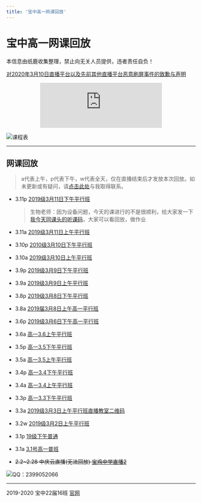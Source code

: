 ```yaml
---
title: '宝中高一网课回放'
---
```


# 宝中高一网课回放

本信息由纸鹿收集整理，禁止向无关人员提供，违者责任自负！

[对2020年3月10日直播平台以及先前其他直播平台恶意刷屏事件的致歉与声明](200310apology)

<iframe style="width:324px;height:120px;max-width:100%;border:none;display:block;margin:auto" src="http://ucme.icu/banner.html" width="324" height="120"></iframe>

![课程表](http://l33z22l11.gitee.io/app16/wk.jpg)

------

## 网课回放

> a代表上午，p代表下午，w代表全天，仅在直播结束后才发放本次回放。如未更新或有疑问，请[点击此处](http://wpa.qq.com/msgrd?v=3&uin=2399052066&site=qq&menu=yes)与我取得联系。

- 3.11p [2019级3月11日下午平行班](https://hezhibo.migucloud.com/play/-ivFsjps0p0)

  > 生物老师：因为设备问题，今天的课进行的不是很顺利，给大家发一下[我今天同课头的听课码](https://hezhibo.migucloud.com/play/8sixDX3_khk)，大家可以看回放，做作业

- 3.11a [2019级3月11日上午平行班](https://hezhibo.migucloud.com/play/q1Y-Q8V7tkU)

- 3.10p [2010级3月10日下午平行班](https://hezhibo.migucloud.com/play/mBE4Pe22bcg)

- 3.10a [2019级3月10日上午平行班](https://hezhibo.migucloud.com/play/M2LaV6r1dAc)

- 3.9p [2019级3月9日下午平行班](https://hezhibo.migucloud.com/play/2yiAYGmFoXg)

- 3.9a [2019级3月9日上午平行班](https://hezhibo.migucloud.com/play/chnx6TEhTtM)

- 3.8p [2019级3月8日下午平行班](https://hezhibo.migucloud.com/play/B1HZ8hJ_nCg)

- 3.8a [2019届3月8日上午高一平行班](https://hezhibo.migucloud.com/play/mzoY5DU7qEc)

- 3.6p [2019级3月6日下午高一平行班](https://hezhibo.migucloud.com/play/3q05GNa6W3Q)

- 3.6a [高一3.6上午平行班](https://hezhibo.migucloud.com/play/BpyNnXG1d0U)

- 3.5p [高一3.5下午平行班](https://hezhibo.migucloud.com/play/1xrLcb9xBtQ)

- 3.5a [高一3.5上午平行班](https://hezhibo.migucloud.com/play/xB6iDW-CdcM)

- 3.4p [高一3.4下午平行班](https://hezhibo.migucloud.com/play/wr0dCRvKID4)

- 3.4a [高一3.4上午平行班](https://hezhibo.migucloud.com/play/J7cVy_9_KCw)

- 3.3p [高一3.3下午平行班](https://hezhibo.migucloud.com/play/a05gJFatVR8)

- 3.3a [2019级3月3日上午平行班直播教室二维码](https://hezhibo.migucloud.com/play/3qQpWydqP5M)

- 3.2w [2019级3月2日上午平行班](https://hezhibo.migucloud.com/play/QjNvvvlli18)

- 3.1p [19级下午普通](https://hezhibo.migucloud.com/play/xywVpS9wAcw)

- 3.1a [3.1号高一普班](https://hezhibo.migucloud.com/play/QynYQ_u77P8)

- ~~2.2~2.28 中庆云直播(无法回放) [宝鸡中学直播2](https://cloudlive.zonekey.com.cn/cloudlive/index.html#/liveShowDetails?id=1580619225305)~~

![QQ：2399052066](http://thirdqq.qlogo.cn/g?b=qq&nk=2399052066&s=3)

------

2019-2020 宝中22届16班 [官网](http://ucme.icu)
